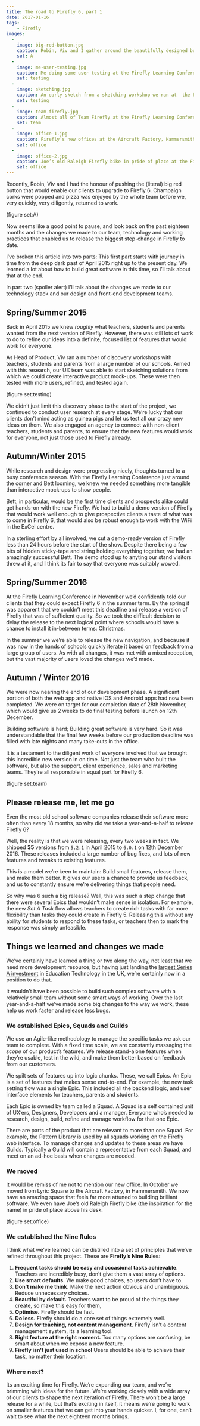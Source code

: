 ```yaml
---
title: The road to Firefly 6, part 1
date: 2017-01-16
tags:
    - Firefly
images:
  -
    image: big-red-button.jpg
    caption: Robin, Viv and I gather around the beautifully designed button to activate Firefly 6 in our offices in Hammersmith, 12th December 2016
    set: A
  -
    image: me-user-testing.jpg
    caption: Me doing some user testing at the Firefly Learning Conference in Birmingham, November 2016
    set: testing
  -
    image: sketching.jpg
    caption: An early sketch from a sketching workshop we ran at  the Firefly offices
    set: testing
  -
    image: team-firefly.jpg
    caption: Almost all of Team Firefly at the Firefly Learning Conference in Birmingham, 15th November 2016
    set: team
  -
    image: office-1.jpg
    caption: Firefly’s new offices at the Aircraft Factory, Hammersmith.
    set: office
  -
    image: office-2.jpg
    caption: Joe’s old Raleigh Firefly bike in pride of place at the Firefly offices in Hammersmith, October 2016
    set: office
---
```


Recently, Robin, Viv and I had the honour of pushing the (literal) big red button that would enable our clients to upgrade to Firefly 6. Champaign corks were popped and pizza was enjoyed by the whole team before we, very quickly, very diligently, returned to work.

(figure set:A)

Now seems like a good point to pause, and look back on the past eighteen months and the changes we made to our team, technology and working practices that enabled us to release the biggest step-change in Firefly to date.

I’ve broken this article into two parts: This first part starts with journey in time from the deep dark past of April 2015 right up to the present day. We learned a lot about _how_ to build great software in this time, so I’ll talk about that at the end.

In part two (spoiler alert) I’ll talk about the changes we made to our technology stack and our design and front-end development teams.


## Spring/Summer 2015

Back in April 2015 we knew _roughly_ what teachers, students and parents wanted from the next version of Firefly. However, there was still lots of work to do to refine our ideas into a definite, focused list of features that would work for everyone.

As Head of Product, Viv ran a number of discovery workshops with teachers, students and parents from a large number of our schools. Armed with this research, our UX team was able to start sketching solutions from which we could create interactive product mock-ups. These were then tested with more users, refined, and tested again.

(figure set:testing)

We didn’t just limit this discovery phase to the start of the project, we continued to conduct user research at every stage. We’re lucky that our clients don’t mind acting as guinea pigs and let us test all our crazy new ideas on them. We also engaged an agency to connect with non-client teachers, students and parents, to ensure that the new features would work for everyone, not just those used to Firefly already.

## Autumn/Winter 2015

While research and design were progressing nicely, thoughts turned to a busy conference season. With the Firefly Learning Conference just around the corner and Bett looming, we knew we needed something more tangible than interactive mock-ups to show people.

Bett, in particular, would be the first time clients and prospects alike could get hands-on with the new Firefly. We had to build a demo version of Firefly that would work well enough to give prospective clients a taste of what was to come in Firefly 6, that would also be robust enough to work with the WiFi in the ExCel centre.

In a sterling effort by all involved, we cut a demo-ready version of Firefly less than 24 hours before the start of the show. Despite there being a few bits of hidden sticky-tape and string holding everything together, we had an amazingly successful Bett. The demo stood up to anyting our stand visitors threw at it, and I think its fair to say that everyone was suitably wowed.

## Spring/Summer 2016

At the Firefly Learning Conference in November we’d confidently told our clients that they could expect Firefly 6 in the summer term. By the spring it was apparent that we couldn’t meet this deadline and release a version of Firefly that was of sufficient quality. So we took the difficult decision to delay the release to the next logical point where schools would have a chance to install it in-between terms: Christmas.

In the summer we we’re able to release the new navigation, and because it was now in the hands of schools quickly iterate it based on feedback from a large group of users. As with all changes, it was met with a mixed reception, but the vast majority of users loved the changes we’d made.

## Autumn / Winter 2016

We were now nearing the end of our development phase. A significant portion of both the web app and native iOS and Android apps had now been completed. We were on target for our completion date of 28th November, which would give us 2 weeks to do final testing before launch on 12th December.

Building software is hard; Building great software is very hard. So it was understandable that the final few weeks before our production deadline was filled with late nights and many take-outs in the office.

It is a testament to the diligent work of everyone involved that we brought this incredible new version in on time. Not just the team who built the software, but also the support, client experience, sales and marketing teams. They’re all responsible in equal part for Firefly 6.

(figure set:team)

## Please release me, let me go

Even the most old school software companies release their software more often than every 18 months, so why did we take a year-and-a-half to release Firefly 6?

Well, the reality is that we were releasing, every two weeks in fact. We shipped **35** versions from `5.2.1` in April 2015 to `6.0.1` on 12th December 2016. These releases included a large number of bug fixes, and lots of new features and tweaks to existing features.

This is a model we’re keen to maintain: Build small features, release them, and make them better. It gives our users a chance to provide us feedback, and us to constantly ensure we’re delivering things that people need.

So why was 6 such a big release? Well, this was such a step change that there were several Epics that wouldn’t make sense in isolation. For example, the new _Set A Task_ flow allows teachers to create rich tasks with far more flexibility than tasks they could create in Firefly 5. Releasing this without any ability for students to respond to these tasks, or teachers then to mark the response was simply unfeasible.


## Things we learned and changes we made

We’ve certainly have learned a thing or two along the way, not least that we need more development resource, but having just landing the [largest Series A investment](https://techcrunch.com/2016/11/15/firefly-takes-5-6m-series-a-for-its-learning-support-platform-for-schools/) in Education Technology in the UK, we’re certainly now in a position to do that.

It wouldn’t have been possible to build such complex software with a relatively small team without some smart ways of working. Over the last year-and-a-half we’ve made some big changes to the way we work, these help us work faster and release less bugs.

### We established Epics, Squads and Guilds

We use an Agile-like methodology to manage the specific tasks we ask our team to complete. With a fixed time scale, we are constantly massaging the _scope_ of our product’s features. We release stand-alone features when they’re usable, test in the wild, and make them better based on feedback from our customers.

We spilt sets of features up into logic chunks. These, we call Epics. An Epic is a set of features that makes sense end-to-end. For example, the new task setting flow was a single Epic. This included all the backend logic, and user interface elements for teachers, parents and students.

Each Epic is owned by team called a Squad. A Squad is a self contained unit of UX’ers, Designers, Developers and a manager. Everyone who’s needed to research, design, build, refine and manage workflow for that one Epic.

There are parts of the product that are relevant to more than one Squad. For example, the Pattern Library is used by all squads working on the Firefly web interface. To manage changes and updates to these areas we have Guilds. Typically a Guild will contain a representative from each Squad, and meet on an ad-hoc basis when changes are needed.

### We moved

It would be remiss of me not to mention our new office. In October we moved from Lyric Square to the Aircraft Factory, in Hammersmith. We now have an amazing space that feels far more attuned to building brilliant software. We even have Joe’s old Raleigh Firefly bike (the inspiration for the name) in pride of place above his desk.

(figure set:office)

### We established the Nine Rules

I think what we’ve learned can be distilled into a set of principles that we’ve refined throughout this project. These are **Firefly’s Nine Rules:**

1. **Frequent tasks should be easy and occasional tasks achievable**. Teachers are incredibly busy, don’t give them a vast array of options.
2. **Use smart defaults.** We make good choices, so users don’t have to.
3. **Don't make me think.** Make the next action obvious and unambiguous. Reduce unnecessary choices.
4. **Beautiful by default.** Teachers want to be proud of the things they create, so make this easy for them,
5. **Optimise.** Firefly should be fast.
6. **Do less.** Firefly should do a core set of things extremely well.
7. **Design for teaching, not content management.** Firefly isn’t a content management system, its a learning tool.
8. **Right feature at the right moment.** Too many options are confusing, be smart about when we expose a new feature.
9. **Firefly isn’t just used in school** Users should be able to achieve their task, no matter their location.

### Where next?

Its an exciting time for Firefly. We’re expanding our team, and we’re brimming with ideas for the future. We’re working closely with a wide array of our clients to shape the next iteration of Firefly. There won’t be a large release for a while, but that’s exciting in itself, it means we’re going to work on smaller features that we can get into your hands quicker. I, for one, can’t wait to see what the next eighteen months brings.
